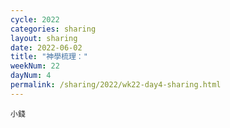 ```yaml
---
cycle: 2022
categories: sharing
layout: sharing
date: 2022-06-02
title: "神學梳理："
weekNum: 22
dayNum: 4
permalink: /sharing/2022/wk22-day4-sharing.html
---
```


[](https://eccseattle.github.io/media/sharing/2022/wk022/2022-06-02-bin.m4a)

`小錢`
